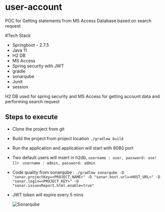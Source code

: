 # user-account
POC for Getting statements from MS Access Database based on search request

#Tech Stack

- Springboot - 2.7.5
- Java 11 
- H2 DB
- MS Access
- Spring security with JWT
- gradle
- sonarqube
- Junit
- session

H2 DB used for spring security and MS Access for getting account data and performing search request

## Steps to execute
- Clone the project from git
- Build the project from project location `./gradlew build`
- Run the application and application will start with 8080 port
- Two default users will insert in h2db, 
`username : user,
password: use![]r
`
  `username : admin,
  password: admin
  `
- Code quality from sonarqube : `./gradlew sonarqube -D "sonar.projectKey=<PROJECT_NAME>" -D "sonar.host.url=<HOST_URL>" -D "sonar.login=<PROJECT_KEY>" -D "sonar.issuesReport.html.enable=true"
  `
- JWT token will expire every 5 mins

  ![Sonarqube ](../../../Desktop/Sonaqube.png)


